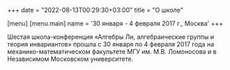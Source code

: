 ﻿+++
date = "2022-08-13T00:29:30+03:00"
title = "О школе"

[menu]
[menu.main]
name = '30 января - 4 февраля 2017 г., Москва'
+++

Шестая школа-конференция &laquo;Алгебры Ли, алгебраические группы и теория 
инвариантов&raquo; прошла с 30 января по 4 февраля 2017 года на механико-математическом факультете МГУ им. М.В. Ломоносова и в Независимом Московском университете.
